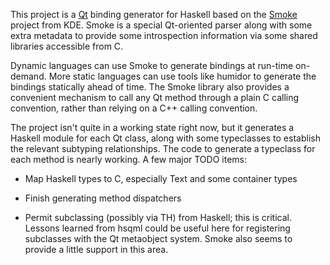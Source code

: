 This project is a [Qt](http://qt-project.org/) binding generator for Haskell
based on the [Smoke](http://techbase.kde.org/Development/Languages/Smoke)
project from KDE.  Smoke is a special Qt-oriented parser along with some
extra metadata to provide some introspection information via some shared
libraries accessible from C.

Dynamic languages can use Smoke to generate bindings at run-time on-demand.
More static languages can use tools like humidor to generate the bindings
statically ahead of time.  The Smoke library also provides a convenient
mechanism to call any Qt method through a plain C calling convention, rather
than relying on a C++ calling convention.

The project isn't quite in a working state right now, but it generates
a Haskell module for each Qt class, along with some typeclasses to
establish the relevant subtyping relationships.  The code to generate
a typeclass for each method is nearly working.  A few major TODO items:

 * Map Haskell types to C, especially Text and some container types

 * Finish generating method dispatchers

 * Permit subclassing (possibly via TH) from Haskell; this is critical.
   Lessons learned from hsqml could be useful here for registering
   subclasses with the Qt metaobject system.  Smoke also seems to provide
   a little support in this area.

